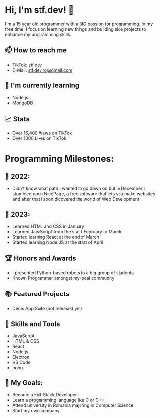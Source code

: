 # Hi, I'm stf.dev! 👋

I'm a 15 year old programmer with a BIG passion for programming. In my free time, I focus on learning new things and building side projects to enhance my programming skills.

## 📫 How to reach me

- TikTok: [stf.dev](https://www.tiktok.com/@stf.dev)
- E-Mail: stf.dev.ro@gmail.com

## 🌱 I'm currently learning

- Node.js
- MongoDB

## 📈 Stats

- Over 16,400 Views on TikTok
- Over 1000 Likes on TikTok

# Programming Milestones:

## 📅 2022:

- Didn't know what path I wanted to go down on but in December i stumbled upon NicePage, a free software that lets you make websites and after that I soon dicovered the world of Web Development

## 🎉 2023:

- Learned HTML and CSS in January 
- Learned JavaScript from the statrt February to March 
- Started learning React at the end of March
- Started learning Node.JS at the start of April


## 🏆 Honors and Awards

- I presented Python-based robots to a big group of students
- Known Programmer amongst my local community

## 📚 Featured Projects

- Denis App Suite (not released yet)

## 🔧 Skills and Tools

- JavaScript
- HTML & CSS
- React
- Node.js
- Electron
- VS Code
- nginx

## 🌟 My Goals:

- Become a Full-Stack Developer
- Learn a programming language like C or C++
- Attend university in Romania majoring in Computer Science
- Start my own company
